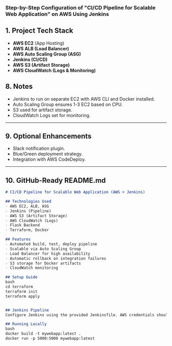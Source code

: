 ### Step-by-Step Configuration of "CI/CD Pipeline for Scalable Web Application" on AWS Using Jenkins ###

## 1. Project Tech Stack
- **AWS EC2** (App Hosting)
- **AWS ALB (Load Balancer)**
- **AWS Auto Scaling Group (ASG)**
- **Jenkins (CI/CD)**
- **AWS S3 (Artifact Storage)**
- **AWS CloudWatch (Logs & Monitoring)**

## 8. Notes
- Jenkins to run on separate EC2 with AWS CLI and Docker installed.
- Auto Scaling Group ensures 1-3 EC2 based on CPU.
- S3 used for artifact storage.
- CloudWatch Logs set for monitoring.

---

## 9. Optional Enhancements
- Slack notification plugin.
- Blue/Green deployment strategy.
- Integration with AWS CodeDeploy.

---

## 10. GitHub-Ready README.md

```markdown
# CI/CD Pipeline for Scalable Web Application (AWS + Jenkins)

## Technologies Used
- AWS EC2, ALB, ASG
- Jenkins (Pipeline)
- AWS S3 (Artifact Storage)
- AWS CloudWatch (Logs)
- Flask Backend
- Terraform, Docker

## Features
- Automated build, test, deploy pipeline
- Scalable via Auto Scaling Group
- Load Balancer for high availability
- Automatic rollback on integration failures
- S3 storage for Docker artifacts
- CloudWatch monitoring

## Setup Guide
bash
cd terraform
terraform init
terraform apply


## Jenkins Pipeline
Configure Jenkins using the provided Jenkinsfile. AWS credentials should be stored securely using Jenkins credentials manager.

## Running Locally
bash
docker build -t mywebapp:latest .
docker run -p 5000:5000 mywebapp:latest
